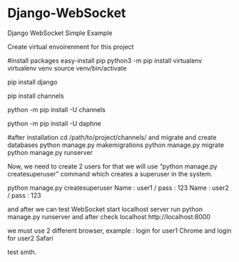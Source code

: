 # Django-WebSocket
Django WebSocket Simple Example

Create virtual envoirenment for this project

#install packages
easy-install pip
python3 -m pip install virtualenv
virtualenv venv
source venv/bin/activate

pip install django

pip install channels

python -m pip install -U channels

python -m pip install -U daphne

#after installation cd /path/to/project/channels/ and migrate and create databases 
python manage.py makemigrations
python manage.py migrate
python manage.py runserver

Now, we need to create 2 users for that we will use “python manage.py createsuperuser” command which creates a superuser in the system. 

python manage.py createsuperuser
Name : user1 / pass : 123
Name : user2 / pass : 123

and after we can test WebSocket
start localhost server run python manage.py runserver and after check localhost http://localhost:8000

we must use 2 different browser, example : login for user1 Chrome and login for user2 Safari

test smth.
